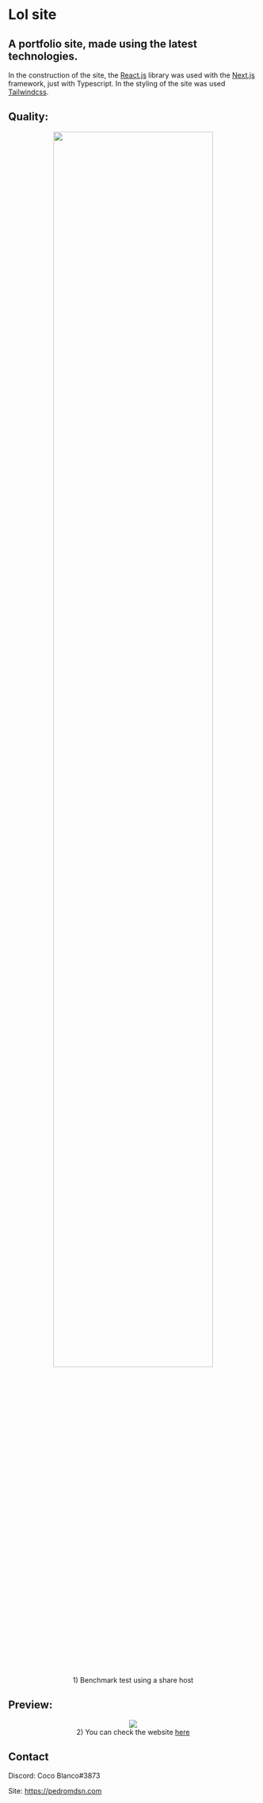# Lol site

## A portfolio site, made using the latest technologies.

In the construction of the site, the [React.js](https://reactjs.org/) library was used with the [Next.js](https://nextjs.org/) framework, just with Typescript.
In the styling of the site was used [Tailwindcss](https://tailwindcss.com/).
## Quality:

<div align="center">
<img width="80%" src="https://media.discordapp.net/attachments/657744571395997719/925550006474252409/unknown.png?width=811&height=663">
<br>
 1) Benchmark test using a share host
</div>

## Preview:

<div align="center">
<img src="https://media.discordapp.net/attachments/657744571395997719/925550141816070235/screencapture-lolstore-pedromdsn-2021-12-29-00_45_29.png?width=689&height=662">
<br>
2) You can check the website <a href="https://lolsite.pedromdsn.com">here</a>
</div>

## Contact

Discord: Coco Blanco#3873

Site: https://pedromdsn.com
